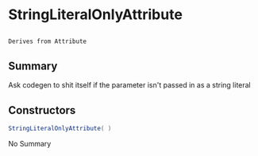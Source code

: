 # StringLiteralOnlyAttribute

## 
```c#
Derives from Attribute
```

## Summary

Ask codegen to shit itself if the parameter isn't passed in as a string literal
## Constructors

```c#
StringLiteralOnlyAttribute( ) 
```
No Summary
